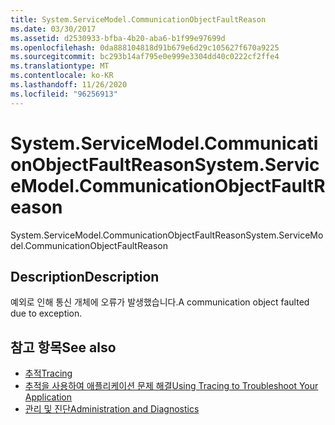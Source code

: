 ```yaml
---
title: System.ServiceModel.CommunicationObjectFaultReason
ms.date: 03/30/2017
ms.assetid: d2530933-bfba-4b20-aba6-b1f99e97699d
ms.openlocfilehash: 0da888104818d91b679e6d29c105627f670a9225
ms.sourcegitcommit: bc293b14af795e0e999e3304dd40c0222cf2ffe4
ms.translationtype: MT
ms.contentlocale: ko-KR
ms.lasthandoff: 11/26/2020
ms.locfileid: "96256913"
---
```

# <a name="systemservicemodelcommunicationobjectfaultreason"></a><span data-ttu-id="6efb1-102">System.ServiceModel.CommunicationObjectFaultReason</span><span class="sxs-lookup"><span data-stu-id="6efb1-102">System.ServiceModel.CommunicationObjectFaultReason</span></span>

<span data-ttu-id="6efb1-103">System.ServiceModel.CommunicationObjectFaultReason</span><span class="sxs-lookup"><span data-stu-id="6efb1-103">System.ServiceModel.CommunicationObjectFaultReason</span></span>  
  
## <a name="description"></a><span data-ttu-id="6efb1-104">Description</span><span class="sxs-lookup"><span data-stu-id="6efb1-104">Description</span></span>  

 <span data-ttu-id="6efb1-105">예외로 인해 통신 개체에 오류가 발생했습니다.</span><span class="sxs-lookup"><span data-stu-id="6efb1-105">A communication object faulted due to exception.</span></span>  
  
## <a name="see-also"></a><span data-ttu-id="6efb1-106">참고 항목</span><span class="sxs-lookup"><span data-stu-id="6efb1-106">See also</span></span>

- [<span data-ttu-id="6efb1-107">추적</span><span class="sxs-lookup"><span data-stu-id="6efb1-107">Tracing</span></span>](index.md)
- [<span data-ttu-id="6efb1-108">추적을 사용하여 애플리케이션 문제 해결</span><span class="sxs-lookup"><span data-stu-id="6efb1-108">Using Tracing to Troubleshoot Your Application</span></span>](using-tracing-to-troubleshoot-your-application.md)
- [<span data-ttu-id="6efb1-109">관리 및 진단</span><span class="sxs-lookup"><span data-stu-id="6efb1-109">Administration and Diagnostics</span></span>](../index.md)
